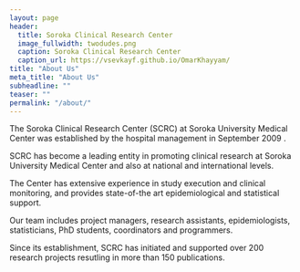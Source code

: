 ```yaml
---
layout: page
header:
  title: Soroka Clinical Research Center
  image_fullwidth: twodudes.png
  caption: Soroka Clinical Research Center
  caption_url: https://vsevkayf.github.io/OmarKhayyam/
title: "About Us"
meta_title: "About Us"
subheadline: ""
teaser: ""
permalink: "/about/"
---
```

The Soroka Clinical Research Center (SCRC) at Soroka University Medical Center was established by the hospital management in September 2009 .

SCRC has become a leading entity in promoting clinical research at Soroka University Medical Center and also at national and international levels.

The Center has extensive experience in study execution and clinical monitoring, and provides state-of-the art epidemiological and statistical support.

Our team includes project managers, research assistants, epidemiologists, statisticians, PhD students, coordinators and programmers.

Since its establishment, SCRC has initiated and supported over 200 research projects resutling in more than 150 publications.
